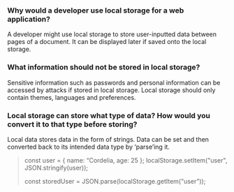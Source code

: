 ### Why would a developer use local storage for a web application?

A developer might use local storage to store user-inputted data between pages of a document. It can be displayed later if saved onto the local storage.

### What information should not be stored in local storage?

Sensitive information such as passwords and personal information can be accessed by attacks if stored in local storage. Local storage should only contain themes, languages and preferences.

### Local storage can store what type of data? How would you convert it to that type before storing?

Local data stores data in the form of strings. Data can be set and then converted back to its intended data type by ‘parse’ing it.

> const user = { name: “Cordelia, age: 25 };
> localStorage.setItem("user", JSON.stringify(user));
>
> const storedUser = JSON.parse(localStorage.getItem("user”));
